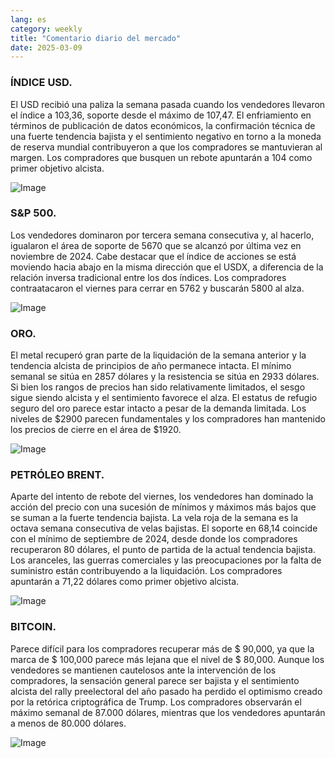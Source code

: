 ```yaml
---
lang: es
category: weekly
title: "Comentario diario del mercado"
date: 2025-03-09
---
```


### ÍNDICE USD.

El USD recibió una paliza la semana pasada cuando los vendedores llevaron el índice a 103,36, soporte desde el máximo de 107,47. El enfriamiento en términos de publicación de datos económicos, la confirmación técnica de una fuerte tendencia bajista y el sentimiento negativo en torno a la moneda de reserva mundial contribuyeron a que los compradores se mantuvieran al margen. Los compradores que busquen un rebote apuntarán a 104 como primer objetivo alcista.

![Image](https://markleighedu.github.io/img/Mar-2025/09-Mar-2025/usdindex.jpg)

### S&P 500.

Los vendedores dominaron por tercera semana consecutiva y, al hacerlo, igualaron el área de soporte de 5670 que se alcanzó por última vez en noviembre de 2024. Cabe destacar que el índice de acciones se está moviendo hacia abajo en la misma dirección que el USDX, a diferencia de la relación inversa tradicional entre los dos índices. Los compradores contraatacaron el viernes para cerrar en 5762 y buscarán 5800 al alza.

![Image](https://markleighedu.github.io/img/Mar-2025/09-Mar-2025/sp500.jpg)

### ORO.

El metal recuperó gran parte de la liquidación de la semana anterior y la tendencia alcista de principios de año permanece intacta. El mínimo semanal se sitúa en 2857 dólares y la resistencia se sitúa en 2933 dólares. Si bien los rangos de precios han sido relativamente limitados, el sesgo sigue siendo alcista y el sentimiento favorece el alza. El estatus de refugio seguro del oro parece estar intacto a pesar de la demanda limitada. Los niveles de $2900 parecen fundamentales y los compradores han mantenido los precios de cierre en el área de $1920.

![Image](https://markleighedu.github.io/img/Mar-2025/09-Mar-2025/gold.jpg)

### PETRÓLEO BRENT.

Aparte del intento de rebote del viernes, los vendedores han dominado la acción del precio con una sucesión de mínimos y máximos más bajos que se suman a la fuerte tendencia bajista. La vela roja de la semana es la octava semana consecutiva de velas bajistas. El soporte en 68,14 coincide con el mínimo de septiembre de 2024, desde donde los compradores recuperaron 80 dólares, el punto de partida de la actual tendencia bajista. Los aranceles, las guerras comerciales y las preocupaciones por la falta de suministro están contribuyendo a la liquidación. Los compradores apuntarán a 71,22 dólares como primer objetivo alcista.

![Image](https://markleighedu.github.io/img/Mar-2025/09-Mar-2025/brentoil.jpg)

### BITCOIN.

Parece difícil para los compradores recuperar más de $ 90,000, ya que la marca de $ 100,000 parece más lejana que el nivel de $ 80,000. Aunque los vendedores se mantienen cautelosos ante la intervención de los compradores, la sensación general parece ser bajista y el sentimiento alcista del rally preelectoral del año pasado ha perdido el optimismo creado por la retórica criptográfica de Trump. Los compradores observarán el máximo semanal de 87.000 dólares, mientras que los vendedores apuntarán a menos de 80.000 dólares.

![Image](https://markleighedu.github.io/img/Mar-2025/09-Mar-2025/bitcoin.jpg)

